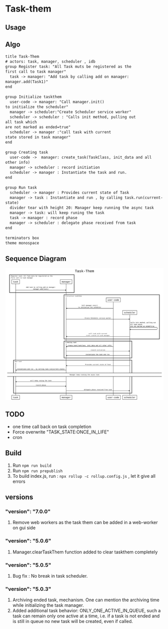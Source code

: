 # Task-them

## Usage


## Algo
```
title Task-Them
# actors: task, manager, scheduler , idb
group Register task: "All Task muts be registered as the
first call to task manager"
  task -> manager: "Add task by calling add on manager:
manager.add(Task1)"
end

group Initialize taskthem
  user-code -> manager: "Call manager.init() 
to initialize the scheduler"
  manager -> scheduler:"Create Scheduler service worker"
  scheduler -> scheduler : "Calls init method, pulling out
all task which
are not marked as ended=true"
  scheduler -> manager :"call task with current 
state stored in task manager"
end

group Creating task
  user-code ->  manager: create_task(TaskClass, init_data and all other info)
  manager -> scheduler : record initiation
  scheduler -> manager : Instantiate the task and run.
end

group Run task
  scheduler -> manager : Provides current state of Task
  manager -> task : Instantiate and run , by calling task.run(current-state)
  divider tear with height 20: Manager keep running the async task
  manager -> task: will keep runing the task
  task -> manager : record phase
  manager -> scheduler : delegate phase received from task
end

terminators box
theme monospace
```

## Sequence Diagram
![Seq Diagram](./des/SequenceDiagram.svg)

## TODO 
* one time call back on task completion
* Force overwrite "TASK_STATE:ONCE_IN_LIFE"
* cron


## Build
1. Run `npm run build`
2. Run `npm run prepublish`
3. To build index.js, run : `npx rollup -c rollup.config.js` , let it give all errors

## versions
### "version": "7.0.0"
1. Remove web workers as the task them can be added in a web-worker on gui side

### "version": "5.0.6"
1. Manager.clearTaskThem function added to clear taskthem completely

### "version": "5.0.5"
1. Bug fix : No break in task scheduler.

### "version": "5.0.3"
1. Archiving ended task, mechanism. One can mention the archiving time while initializing the task manager.
2. Added additional task behavior: ONLY_ONE_ACTIVE_IN_QUEUE, such a task can remain only one active at a time, i.e. if a task is not ended and is still in queue no new task will be created, even if called.